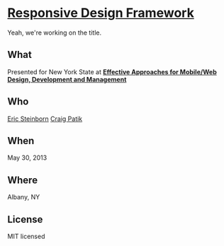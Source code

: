 # [Responsive Design Framework](http://esteinborn.github.io/excelsior-presentation/)

Yeah, we're working on the title.

## What

Presented for New York State at **[Effective Approaches for Mobile/Web Design, Development and Management](http://www.nysforum.org/events/ETWA_5_30_2013/)**

## Who

[Eric Steinborn](http://github.com/esteinborn)
[Craig Patik](http://github.com/cpatik)

## When

May 30, 2013

## Where

Albany, NY

## License

MIT licensed
